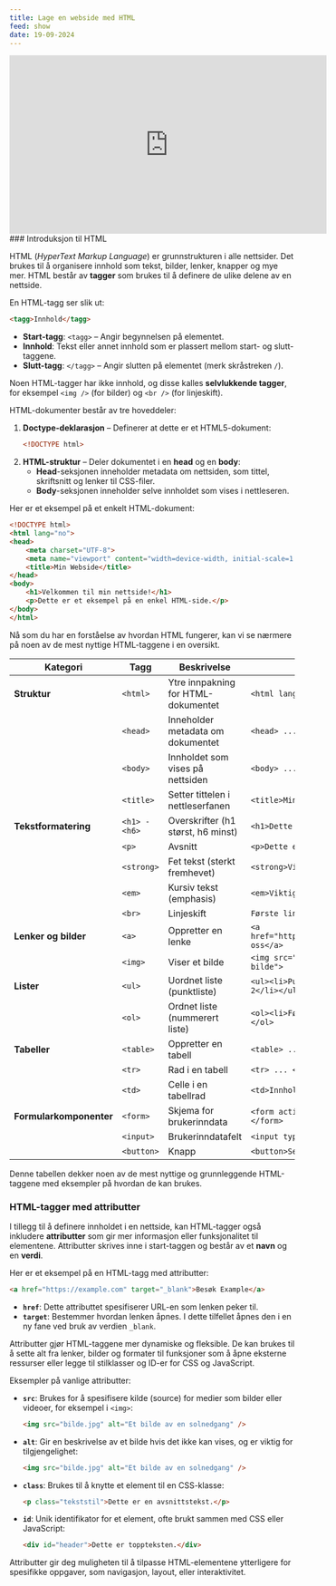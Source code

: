 ```yaml
---
title: Lage en webside med HTML
feed: show
date: 19-09-2024
---
```

<iframe width="560" height="315" src="https://www.youtube-nocookie.com/embed/FtrfbxRZ5rA?si=B5ads0UJ6qkYrIcL" title="YouTube video player" frameborder="0" allow="accelerometer; autoplay; clipboard-write; encrypted-media; gyroscope; picture-in-picture; web-share" referrerpolicy="strict-origin-when-cross-origin" allowfullscreen></iframe>
### Introduksjon til HTML

HTML (*HyperText Markup Language*) er grunnstrukturen i alle nettsider. Det brukes til å organisere innhold som tekst, bilder, lenker, knapper og mye mer. HTML består av **tagger** som brukes til å definere de ulike delene av en nettside.

En HTML-tagg ser slik ut:

```html
<tagg>Innhold</tagg>
```

- **Start-tagg**: `<tagg>` – Angir begynnelsen på elementet.
- **Innhold**: Tekst eller annet innhold som er plassert mellom start- og slutt-taggene.
- **Slutt-tagg**: `</tagg>` – Angir slutten på elementet (merk skråstreken `/`).

Noen HTML-tagger har ikke innhold, og disse kalles **selvlukkende tagger**, for eksempel `<img />` (for bilder) og `<br />` (for linjeskift).

HTML-dokumenter består av tre hoveddeler:
1. **Doctype-deklarasjon** – Definerer at dette er et HTML5-dokument:
   ```html
   <!DOCTYPE html>
   ```
2. **HTML-struktur** – Deler dokumentet i en **head** og en **body**:
   - **Head**-seksjonen inneholder metadata om nettsiden, som tittel, skriftsnitt og lenker til CSS-filer.
   - **Body**-seksjonen inneholder selve innholdet som vises i nettleseren.

Her er et eksempel på et enkelt HTML-dokument:
```html
<!DOCTYPE html>
<html lang="no">
<head>
    <meta charset="UTF-8">
    <meta name="viewport" content="width=device-width, initial-scale=1.0">
    <title>Min Webside</title>
</head>
<body>
    <h1>Velkommen til min nettside!</h1>
    <p>Dette er et eksempel på en enkel HTML-side.</p>
</body>
</html>
```

Nå som du har en forståelse av hvordan HTML fungerer, kan vi se nærmere på noen av de mest nyttige HTML-taggene i en oversikt.

| **Kategori**           | **Tagg**           | **Beskrivelse**                               | **Eksempel**                      |
|------------------------|--------------------|-----------------------------------------------|-----------------------------------|
| **Struktur**           | `<html>`           | Ytre innpakning for HTML-dokumentet           | `<html lang="no">`                |
|                        | `<head>`           | Inneholder metadata om dokumentet             | `<head> ... </head>`              |
|                        | `<body>`           | Innholdet som vises på nettsiden              | `<body> ... </body>`              |
|                        | `<title>`          | Setter tittelen i nettleserfanen              | `<title>Min nettside</title>`     |
| **Tekstformatering**    | `<h1> - <h6>`      | Overskrifter (h1 størst, h6 minst)            | `<h1>Dette er en overskrift</h1>` |
|                        | `<p>`              | Avsnitt                                        | `<p>Dette er et avsnitt.</p>`     |
|                        | `<strong>`         | Fet tekst (sterkt fremhevet)                  | `<strong>Viktig tekst</strong>`   |
|                        | `<em>`             | Kursiv tekst (emphasis)                       | `<em>Viktig informasjon</em>`     |
|                        | `<br>`             | Linjeskift                                    | `Første linje<br>Andre linje`     |
| **Lenker og bilder**    | `<a>`              | Oppretter en lenke                           | `<a href="https://eksempel.com">Besøk oss</a>` |
|                        | `<img>`            | Viser et bilde                                | `<img src="bilde.jpg" alt="Et bilde">` |
| **Lister**             | `<ul>`             | Uordnet liste (punktliste)                    | `<ul><li>Punkt 1</li><li>Punkt 2</li></ul>` |
|                        | `<ol>`             | Ordnet liste (nummerert liste)                | `<ol><li>Første</li><li>Andre</li></ol>` |
| **Tabeller**           | `<table>`          | Oppretter en tabell                           | `<table> ... </table>`            |
|                        | `<tr>`             | Rad i en tabell                               | `<tr> ... </tr>`                  |
|                        | `<td>`             | Celle i en tabellrad                          | `<td>Innhold</td>`                |
| **Formularkomponenter** | `<form>`           | Skjema for brukerinndata                      | `<form action="/submit"> ... </form>` |
|                        | `<input>`          | Brukerinndatafelt                            | `<input type="text" name="navn">` |
|                        | `<button>`         | Knapp                                         | `<button>Send inn</button>`       |

Denne tabellen dekker noen av de mest nyttige og grunnleggende HTML-taggene med eksempler på hvordan de kan brukes.


### HTML-tagger med attributter

I tillegg til å definere innholdet i en nettside, kan HTML-tagger også inkludere **attributter** som gir mer informasjon eller funksjonalitet til elementene. Attributter skrives inne i start-taggen og består av et **navn** og en **verdi**.

Her er et eksempel på en HTML-tagg med attributter:
```html
<a href="https://example.com" target="_blank">Besøk Example</a>
```

- **`href`**: Dette attributtet spesifiserer URL-en som lenken peker til.
- **`target`**: Bestemmer hvordan lenken åpnes. I dette tilfellet åpnes den i en ny fane ved bruk av verdien `_blank`.

Attributter gjør HTML-taggene mer dynamiske og fleksible. De kan brukes til å sette alt fra lenker, bilder og formater til funksjoner som å åpne eksterne ressurser eller legge til stilklasser og ID-er for CSS og JavaScript.

Eksempler på vanlige attributter:
- **`src`**: Brukes for å spesifisere kilde (source) for medier som bilder eller videoer, for eksempel i `<img>`:
  ```html
  <img src="bilde.jpg" alt="Et bilde av en solnedgang" />
  ```
- **`alt`**: Gir en beskrivelse av et bilde hvis det ikke kan vises, og er viktig for tilgjengelighet:
  ```html
  <img src="bilde.jpg" alt="Et bilde av en solnedgang" />
  ```
- **`class`**: Brukes til å knytte et element til en CSS-klasse:
  ```html
  <p class="tekststil">Dette er en avsnittstekst.</p>
  ```
- **`id`**: Unik identifikator for et element, ofte brukt sammen med CSS eller JavaScript:
  ```html
  <div id="header">Dette er toppteksten.</div>
  ```

Attributter gir deg muligheten til å tilpasse HTML-elementene ytterligere for spesifikke oppgaver, som navigasjon, layout, eller interaktivitet.